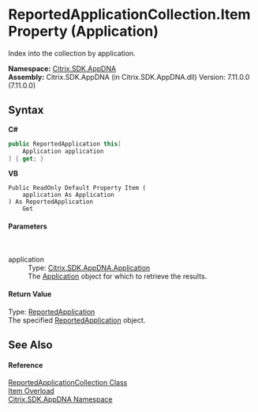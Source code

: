 # ReportedApplicationCollection.Item Property (Application)
 

Index into the collection by application.

**Namespace:**&nbsp;[Citrix.SDK.AppDNA](index.md)<br />**Assembly:**&nbsp;Citrix.SDK.AppDNA (in Citrix.SDK.AppDNA.dll) Version: 7.11.0.0 (7.11.0.0)

## Syntax

**C#**
```csharp
public ReportedApplication this[
	Application application
] { get; }
```

**VB**
```vbnet
Public ReadOnly Default Property Item ( 
	application As Application
) As ReportedApplication
	Get
```


#### Parameters
&nbsp;<dl><dt>application</dt><dd>Type: <a href="1779bfff-4b29-0f26-8a09-10acdd530bbc">Citrix.SDK.AppDNA.Application</a><br />The <a href="1779bfff-4b29-0f26-8a09-10acdd530bbc">Application</a> object for which to retrieve the results.</dd></dl>

#### Return Value
Type: <a href="f409fefb-d495-c2e1-3447-8bbe4caa9cb1">ReportedApplication</a><br />The specified <a href="f409fefb-d495-c2e1-3447-8bbe4caa9cb1">ReportedApplication</a> object.

## See Also


#### Reference
<a href="163a36ba-025f-5247-ddd2-25e5bf2e3e94">ReportedApplicationCollection Class</a><br /><a href="e8621fa3-c6b1-3a87-a38b-98694ef1a202">Item Overload</a><br /><a href="fe2d265b-410b-8b11-1eb4-a790e0b062bf">Citrix.SDK.AppDNA Namespace</a><br />
